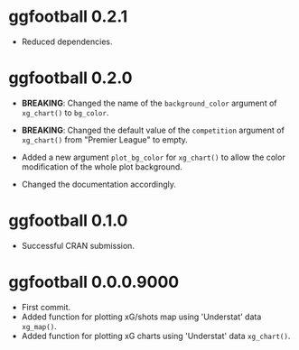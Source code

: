 # ggfootball 0.2.1

-   Reduced dependencies.

# ggfootball 0.2.0

-   **BREAKING**: Changed the name of the `background_color` argument of `xg_chart()` to `bg_color`.

-   **BREAKING**: Changed the default value of the `competition` argument of `xg_chart()` from "Premier League" to empty.

-   Added a new argument `plot_bg_color` for `xg_chart()` to allow the color modification of the whole plot background.

-   Changed the documentation accordingly.

# ggfootball 0.1.0

-   Successful CRAN submission.

# ggfootball 0.0.0.9000

-   First commit.
-   Added function for plotting xG/shots map using 'Understat' data `xg_map()`.
-   Added function for plotting xG charts using 'Understat' data `xg_chart()`.
